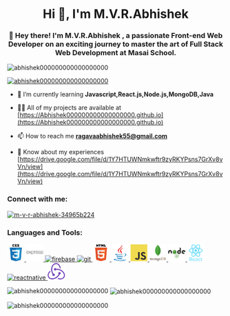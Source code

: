 <h1 align="center">Hi 👋, I'm M.V.R.Abhishek</h1>
<h3 align="center">👋 Hey there! I'm M.V.R.Abhishek , a passionate Front-end Web Developer on an exciting journey to master the art of Full Stack Web Development at Masai School.</h3>
<p align="left"> <img src="https://komarev.com/ghpvc/?username=abhishek000000000000000000&label=Profile%20views&color=0e75b6&style=flat" alt="abhishek000000000000000000" /> </p>

<p align="left"> <a href="https://github.com/ryo-ma/github-profile-trophy"><img src="https://github-profile-trophy.vercel.app/?username=abhishek000000000000000000" alt="abhishek000000000000000000" /></a> </p>

- 🌱 I’m currently learning **Javascript,React.js,Node.js,MongoDB,Java**

- 👨‍💻 All of my projects are available at [https://Abhishek000000000000000000.github.io](https://Abhishek000000000000000000.github.io)

- 📫 How to reach me **ragavaabhishek55@gmail.com**

- 📄 Know about my experiences [https://drive.google.com/file/d/1Y7HTUWNmkwftr9zyRKYPsns7GrXv8vVn/view](https://drive.google.com/file/d/1Y7HTUWNmkwftr9zyRKYPsns7GrXv8vVn/view)

<h3 align="left">Connect with me:</h3>
<p align="left">
<a href="https://linkedin.com/in/m-v-r-abhishek-34965b224" target="blank"><img align="center" src="https://raw.githubusercontent.com/rahuldkjain/github-profile-readme-generator/master/src/images/icons/Social/linked-in-alt.svg" alt="m-v-r-abhishek-34965b224" height="30" width="40" /></a>
</p>

<h3 align="left">Languages and Tools:</h3>
<p align="left"> <a href="https://www.w3schools.com/css/" target="_blank" rel="noreferrer"> <img src="https://raw.githubusercontent.com/devicons/devicon/master/icons/css3/css3-original-wordmark.svg" alt="css3" width="40" height="40"/> </a> <a href="https://expressjs.com" target="_blank" rel="noreferrer"> <img src="https://raw.githubusercontent.com/devicons/devicon/master/icons/express/express-original-wordmark.svg" alt="express" width="40" height="40"/> </a> <a href="https://firebase.google.com/" target="_blank" rel="noreferrer"> <img src="https://www.vectorlogo.zone/logos/firebase/firebase-icon.svg" alt="firebase" width="40" height="40"/> </a> <a href="https://git-scm.com/" target="_blank" rel="noreferrer"> <img src="https://www.vectorlogo.zone/logos/git-scm/git-scm-icon.svg" alt="git" width="40" height="40"/> </a> <a href="https://www.w3.org/html/" target="_blank" rel="noreferrer"> <img src="https://raw.githubusercontent.com/devicons/devicon/master/icons/html5/html5-original-wordmark.svg" alt="html5" width="40" height="40"/> </a> <a href="https://www.java.com" target="_blank" rel="noreferrer"> <img src="https://raw.githubusercontent.com/devicons/devicon/master/icons/java/java-original.svg" alt="java" width="40" height="40"/> </a> <a href="https://developer.mozilla.org/en-US/docs/Web/JavaScript" target="_blank" rel="noreferrer"> <img src="https://raw.githubusercontent.com/devicons/devicon/master/icons/javascript/javascript-original.svg" alt="javascript" width="40" height="40"/> </a> <a href="https://www.mongodb.com/" target="_blank" rel="noreferrer"> <img src="https://raw.githubusercontent.com/devicons/devicon/master/icons/mongodb/mongodb-original-wordmark.svg" alt="mongodb" width="40" height="40"/> </a> <a href="https://nodejs.org" target="_blank" rel="noreferrer"> <img src="https://raw.githubusercontent.com/devicons/devicon/master/icons/nodejs/nodejs-original-wordmark.svg" alt="nodejs" width="40" height="40"/> </a> <a href="https://reactjs.org/" target="_blank" rel="noreferrer"> <img src="https://raw.githubusercontent.com/devicons/devicon/master/icons/react/react-original-wordmark.svg" alt="react" width="40" height="40"/> </a> <a href="https://reactnative.dev/" target="_blank" rel="noreferrer"> <img src="https://reactnative.dev/img/header_logo.svg" alt="reactnative" width="40" height="40"/> </a> <a href="https://redux.js.org" target="_blank" rel="noreferrer"> <img src="https://raw.githubusercontent.com/devicons/devicon/master/icons/redux/redux-original.svg" alt="redux" width="40" height="40"/> </a> </p>

<p><img align="left" src="https://github-readme-stats.vercel.app/api/top-langs?username=abhishek000000000000000000&show_icons=true&locale=en&layout=compact" alt="abhishek000000000000000000" /></p>

<p>&nbsp;<img align="center" src="https://github-readme-stats.vercel.app/api?username=abhishek000000000000000000&show_icons=true&locale=en" alt="abhishek000000000000000000" /></p>

<p><img align="center" src="https://github-readme-streak-stats.herokuapp.com/?user=abhishek000000000000000000&" alt="abhishek000000000000000000" /></p>
